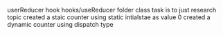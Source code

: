 userReducer hook
hooks/useReducer folder
class task is to just research topic 
created a staic counter using static intialstae as value 0
created a dynamic counter using dispatch type


